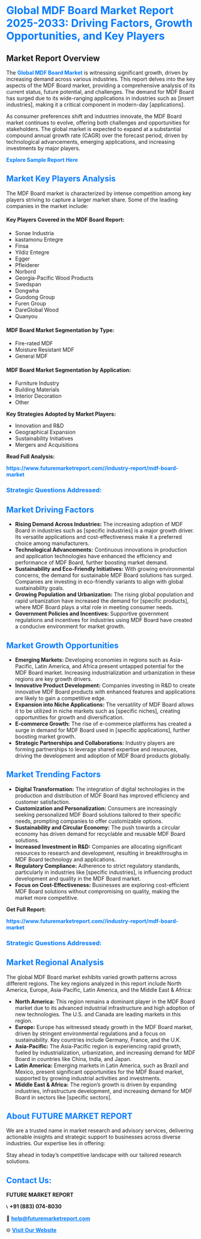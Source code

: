 <h1 style="color: #007BFF;">Global MDF Board Market Report 2025-2033: Driving Factors, Growth Opportunities, and Key Players</h1>

<section id="overview">
<h2>Market Report Overview</h2>
<p>The <a href="https://www.futuremarketreport.com//industry-report/mdf-board-market" style="color: #007BFF; text-decoration: none;"><strong>Global MDF Board Market</strong></a> is witnessing significant growth, driven by increasing demand across various industries. This report delves into the key aspects of the MDF Board market, providing a comprehensive analysis of its current status, future potential, and challenges. The demand for MDF Board has surged due to its wide-ranging applications in industries such as [insert industries], making it a critical component in modern-day [applications].</p>
<p>As consumer preferences shift and industries innovate, the MDF Board market continues to evolve, offering both challenges and opportunities for stakeholders. The global market is expected to expand at a substantial compound annual growth rate (CAGR) over the forecast period, driven by technological advancements, emerging applications, and increasing investments by major players.</p>
</section>

<section id="overview">
<p><a href="https://www.futuremarketreport.com//request-sample/reportId=85962" style="color: #007BFF; text-decoration: none;"><strong>Explore Sample Report Here</strong></a></p>
</section>

<section id="key-players">
<h2 style="color: #007BFF;">Market Key Players Analysis</h2>
<p>The MDF Board market is characterized by intense competition among key players striving to capture a larger market share. Some of the leading companies in the market include:</p>
<h4>Key Players Covered in the MDF Board Report:</h4>
<ul><li>Sonae Industria</li><li>kastamonu Entegre</li><li>Finsa</li><li>Yildiz Entegre</li><li>Egger</li><li>Pfleiderer</li><li>Norbord</li><li>Georgia-Pacific Wood Products</li><li>Swedspan</li><li>Dongwha</li><li>Guodong Group</li><li>Furen Group</li><li>DareGlobal Wood</li><li>Quanyou</li></ul>
<h4>MDF Board Market Segmentation by Type:</h4>
<ul><li>Fire-rated MDF</li><li>Moisture Resistant MDF</li><li>General MDF</li></ul>

<h4>MDF Board Market Segmentation by Application:</h4>
<ul><li>Furniture Industry</li><li>Building Materials</li><li>Interior Decoration</li><li>Other</li></ul>
<p><strong>Key Strategies Adopted by Market Players:</strong></p>
<ul>
<li>Innovation and R&D</li>
<li>Geographical Expansion</li>
<li>Sustainability Initiatives</li>
<li>Mergers and Acquisitions</li>
</ul>
</section>

<section>
<p><strong>Read Full Analysis: </strong></p><a href="https://www.futuremarketreport.com//industry-report/mdf-board-market" style="color: #007BFF; text-decoration: none;"><strong>https://www.futuremarketreport.com//industry-report/mdf-board-market</strong></a>
<h3 style="color: #007BFF;">Strategic Questions Addressed:</h3>
</section>

<section id="driving-factors">
<h2 style="color: #007BFF;">Market Driving Factors</h2>
<ul>
<li><strong>Rising Demand Across Industries:</strong> The increasing adoption of MDF Board in industries such as [specific industries] is a major growth driver. Its versatile applications and cost-effectiveness make it a preferred choice among manufacturers.</li>
<li><strong>Technological Advancements:</strong> Continuous innovations in production and application technologies have enhanced the efficiency and performance of MDF Board, further boosting market demand.</li>
<li><strong>Sustainability and Eco-Friendly Initiatives:</strong> With growing environmental concerns, the demand for sustainable MDF Board solutions has surged. Companies are investing in eco-friendly variants to align with global sustainability goals.</li>
<li><strong>Growing Population and Urbanization:</strong> The rising global population and rapid urbanization have increased the demand for [specific products], where MDF Board plays a vital role in meeting consumer needs.</li>
<li><strong>Government Policies and Incentives:</strong> Supportive government regulations and incentives for industries using MDF Board have created a conducive environment for market growth.</li>
</ul>
</section>

<section id="growth-opportunities">
<h2 style="color: #007BFF;">Market Growth Opportunities</h2>
<ul>
<li><strong>Emerging Markets:</strong> Developing economies in regions such as Asia-Pacific, Latin America, and Africa present untapped potential for the MDF Board market. Increasing industrialization and urbanization in these regions are key growth drivers.</li>
<li><strong>Innovative Product Development:</strong> Companies investing in R&D to create innovative MDF Board products with enhanced features and applications are likely to gain a competitive edge.</li>
<li><strong>Expansion into Niche Applications:</strong> The versatility of MDF Board allows it to be utilized in niche markets such as [specific niches], creating opportunities for growth and diversification.</li>
<li><strong>E-commerce Growth:</strong> The rise of e-commerce platforms has created a surge in demand for MDF Board used in [specific applications], further boosting market growth.</li>
<li><strong>Strategic Partnerships and Collaborations:</strong> Industry players are forming partnerships to leverage shared expertise and resources, driving the development and adoption of MDF Board products globally.</li>
</ul>
</section>

<section id="trending-factors">
<h2 style="color: #007BFF;">Market Trending Factors</h2>
<ul>
<li><strong>Digital Transformation:</strong> The integration of digital technologies in the production and distribution of MDF Board has improved efficiency and customer satisfaction.</li>
<li><strong>Customization and Personalization:</strong> Consumers are increasingly seeking personalized MDF Board solutions tailored to their specific needs, prompting companies to offer customizable options.</li>
<li><strong>Sustainability and Circular Economy:</strong> The push towards a circular economy has driven demand for recyclable and reusable MDF Board solutions.</li>
<li><strong>Increased Investment in R&D:</strong> Companies are allocating significant resources to research and development, resulting in breakthroughs in MDF Board technology and applications.</li>
<li><strong>Regulatory Compliance:</strong> Adherence to strict regulatory standards, particularly in industries like [specific industries], is influencing product development and quality in the MDF Board market.</li>
<li><strong>Focus on Cost-Effectiveness:</strong> Businesses are exploring cost-efficient MDF Board solutions without compromising on quality, making the market more competitive.</li>
</ul>
</section>

<section>
<p><strong>Get Full Report: </strong></p><a href="https://www.futuremarketreport.com//industry-report/mdf-board-market" style="color: #007BFF; text-decoration: none;"><strong>https://www.futuremarketreport.com//industry-report/mdf-board-market</strong></a>
<h3 style="color: #007BFF;">Strategic Questions Addressed:</h3>
</section>


<section id="regional-analysis">
<h2 style="color: #007BFF;">Market Regional Analysis</h2>
<p>The global MDF Board market exhibits varied growth patterns across different regions. The key regions analyzed in this report include North America, Europe, Asia-Pacific, Latin America, and the Middle East & Africa:</p>
<ul>
<li><strong>North America:</strong> This region remains a dominant player in the MDF Board market due to its advanced industrial infrastructure and high adoption of new technologies. The U.S. and Canada are leading markets in this region.</li>
<li><strong>Europe:</strong> Europe has witnessed steady growth in the MDF Board market, driven by stringent environmental regulations and a focus on sustainability. Key countries include Germany, France, and the U.K.</li>
<li><strong>Asia-Pacific:</strong> The Asia-Pacific region is experiencing rapid growth, fueled by industrialization, urbanization, and increasing demand for MDF Board in countries like China, India, and Japan.</li>
<li><strong>Latin America:</strong> Emerging markets in Latin America, such as Brazil and Mexico, present significant opportunities for the MDF Board market, supported by growing industrial activities and investments.</li>
<li><strong>Middle East & Africa:</strong> The region’s growth is driven by expanding industries, infrastructure development, and increasing demand for MDF Board in sectors like [specific sectors].</li>
</ul>
</section>

<footer>
<h2 style="color: #007BFF;">About FUTURE MARKET REPORT</h2>
<p>We are a trusted name in market research and advisory services, delivering actionable insights and strategic support to businesses across diverse industries. Our expertise lies in offering:</p>

<p>Stay ahead in today’s competitive landscape with our tailored research solutions.</p>

<h2 style="color: #007BFF;">Contact Us:</h2>
<p><strong>FUTURE MARKET REPORT</strong></p>
<p>📞 <strong>+91 (883) 074-8030</strong></p>
<p>📧 <strong><a href="mailto:help@futuremarketreport.com" style="color: #007BFF;">help@futuremarketreport.com</a></strong></p>
<p>🌐 <strong><a href="https://www.futuremarketreport.com/" style="color: #007BFF;">Visit Our Website</a></strong></p>
</footer>